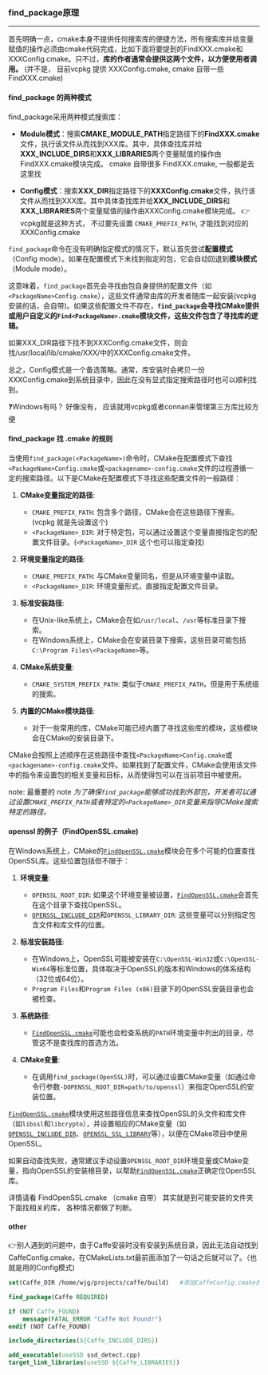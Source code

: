### find_package原理
---
首先明确一点，cmake本身不提供任何搜索库的便捷方法，所有搜索库并给变量赋值的操作必须由cmake代码完成，比如下面将要提到的FindXXX.cmake和XXXConfig.cmake。只不过，**库的作者通常会提供这两个文件，以方便使用者调用。**
(并不是， 目前vcpkg 提供 XXXConfig.cmake, cmake 自带一些 FindXXX.cmake)

#### find_package 的两种模式
find_package采用两种模式搜索库：

- **Module模式**：搜索**CMAKE_MODULE_PATH**指定路径下的**FindXXX.cmake**文件，执行该文件从而找到XXX库。其中，具体查找库并给**XXX_INCLUDE_DIRS**和**XXX_LIBRARIES**两个变量赋值的操作由FindXXX.cmake模块完成。
   cmake 自带很多 FindXXX.cmake, 一般都是去这里找
  
- **Config模式**：搜索**XXX_DIR**指定路径下的**XXXConfig.cmake**文件，执行该文件从而找到XXX库。其中具体查找库并给**XXX_INCLUDE_DIRS**和**XXX_LIBRARIES**两个变量赋值的操作由XXXConfig.cmake模块完成。
  👉vcpkg就是这种方式， 不过要先设置 `CMAKE_PREFIX_PATH`, 才能找到对应的 XXXConfig.cmake
  
`find_package`命令在没有明确指定模式的情况下，默认首先尝试**配置模式**（Config mode）。如果在配置模式下未找到指定的包，它会自动回退到**模块模式**（Module mode）。

这意味着，`find_package`首先会寻找由包自身提供的配置文件（如`<PackageName>Config.cmake`），这些文件通常由库的开发者随库一起安装(vcpkg 安装的话，会自带)。如果这些配置文件不存在，**`find_package`会寻找CMake提供或用户自定义的`Find<PackageName>.cmake`模块文件，这些文件包含了寻找库的逻辑。**

如果XXX_DIR路径下找不到XXXConfig.cmake文件，则会找/usr/local/lib/cmake/XXX/中的XXXConfig.cmake文件。

总之，Config模式是一个备选策略。通常，库安装时会拷贝一份XXXConfig.cmake到系统目录中，因此在没有显式指定搜索路径时也可以顺利找到。

❓Windows有吗？  好像没有， 应该就用vcpkg或者connan来管理第三方库比较方便

#### find_package 找 .cmake 的规则

当使用`find_package(<PackageName>)`命令时，CMake在配置模式下查找`<PackageName>Config.cmake`或`<packagename>-config.cmake`文件的过程遵循一定的搜索路径。以下是CMake在配置模式下寻找这些配置文件的一般路径：

1. **CMake变量指定的路径**:
    
    - `CMAKE_PREFIX_PATH`: 包含多个路径，CMake会在这些路径下搜索。(vcpkg 就是先设置这个)
    - `<PackageName>_DIR`: 对于特定包，可以通过设置这个变量直接指定包的配置文件目录。(`<PackageName>_DIR` 这个也可以指定查找)
	
2. **环境变量指定的路径**:
    
    - `CMAKE_PREFIX_PATH`: 与CMake变量同名，但是从环境变量中读取。
    - `<PackageName>_DIR`: 环境变量形式，直接指定配置文件目录。
	
3. **标准安装路径**:
    
    - 在Unix-like系统上，CMake会在如`/usr/local`、`/usr`等标准目录下搜索。
    - 在Windows系统上，CMake会在安装目录下搜索，这些目录可能包括`C:\Program Files\<PackageName>`等。
	
4. **CMake系统变量**:
    
    - `CMAKE_SYSTEM_PREFIX_PATH`: 类似于`CMAKE_PREFIX_PATH`，但是用于系统级的搜索。
	
5. **内置的CMake模块路径**:
    
    - 对于一些常用的库，CMake可能已经内置了寻找这些库的模块，这些模块会在CMake的安装目录下。

CMake会按照上述顺序在这些路径中查找`<PackageName>Config.cmake`或`<packagename>-config.cmake`文件。如果找到了配置文件，CMake会使用该文件中的指令来设置包的相关变量和目标，从而使得包可以在当前项目中被使用。

note: 最重要的 note
*为了确保`find_package`能够成功找到外部包，开发者可以通过设置`CMAKE_PREFIX_PATH`或者特定的`<PackageName>_DIR`变量来指导CMake搜索特定的路径。*

#### openssl 的例子（FindOpenSSL.cmake)

在Windows系统上，CMake的[`FindOpenSSL.cmake`](vscode-file://vscode-app/c:/Users/guoya/scoop/apps/vscode/1.91.0/resources/app/out/vs/code/electron-sandbox/workbench/workbench.html "c:\Users\guoya\scoop\apps\cmake\3.29.5\share\cmake-3.29\Modules\FindOpenSSL.cmake")模块会在多个可能的位置查找OpenSSL库。这些位置包括但不限于：

1. **环境变量**:
    
    - `OPENSSL_ROOT_DIR`: 如果这个环境变量被设置，[`FindOpenSSL.cmake`](vscode-file://vscode-app/c:/Users/guoya/scoop/apps/vscode/1.91.0/resources/app/out/vs/code/electron-sandbox/workbench/workbench.html "c:\Users\guoya\scoop\apps\cmake\3.29.5\share\cmake-3.29\Modules\FindOpenSSL.cmake")会首先在这个目录下查找OpenSSL。
    - [`OPENSSL_INCLUDE_DIR`](vscode-file://vscode-app/c:/Users/guoya/scoop/apps/vscode/1.91.0/resources/app/out/vs/code/electron-sandbox/workbench/workbench.html "CMakeLists.txt")和`OPENSSL_LIBRARY_DIR`: 这些变量可以分别指定包含文件和库文件的位置。
2. **标准安装路径**:
    
    - 在Windows上，OpenSSL可能被安装在`C:\OpenSSL-Win32`或`C:\OpenSSL-Win64`等标准位置，具体取决于OpenSSL的版本和Windows的体系结构（32位或64位）。
    - `Program Files`和`Program Files (x86)`目录下的OpenSSL安装目录也会被检查。
3. **系统路径**:
    
    - [`FindOpenSSL.cmake`](vscode-file://vscode-app/c:/Users/guoya/scoop/apps/vscode/1.91.0/resources/app/out/vs/code/electron-sandbox/workbench/workbench.html "c:\Users\guoya\scoop\apps\cmake\3.29.5\share\cmake-3.29\Modules\FindOpenSSL.cmake")可能也会检查系统的`PATH`环境变量中列出的目录，尽管这不是查找库的首选方法。
4. **CMake变量**:
    
    - 在调用`find_package(OpenSSL)`时，可以通过设置CMake变量（如通过命令行参数`-DOPENSSL_ROOT_DIR=path/to/openssl`）来指定OpenSSL的安装位置。

[`FindOpenSSL.cmake`](vscode-file://vscode-app/c:/Users/guoya/scoop/apps/vscode/1.91.0/resources/app/out/vs/code/electron-sandbox/workbench/workbench.html "c:\Users\guoya\scoop\apps\cmake\3.29.5\share\cmake-3.29\Modules\FindOpenSSL.cmake")模块使用这些路径信息来查找OpenSSL的头文件和库文件（如`libssl`和`libcrypto`），并设置相应的CMake变量（如[`OPENSSL_INCLUDE_DIR`](vscode-file://vscode-app/c:/Users/guoya/scoop/apps/vscode/1.91.0/resources/app/out/vs/code/electron-sandbox/workbench/workbench.html "CMakeLists.txt")、[`OPENSSL_SSL_LIBRARY`](vscode-file://vscode-app/c:/Users/guoya/scoop/apps/vscode/1.91.0/resources/app/out/vs/code/electron-sandbox/workbench/workbench.html "../../../Users/guoya/scoop/apps/cmake/3.29.5/share/cmake-3.29/Modules/FindOpenSSL.cmake")等），以便在CMake项目中使用OpenSSL。

如果自动查找失败，通常建议手动设置`OPENSSL_ROOT_DIR`环境变量或CMake变量，指向OpenSSL的安装根目录，以帮助[`FindOpenSSL.cmake`](vscode-file://vscode-app/c:/Users/guoya/scoop/apps/vscode/1.91.0/resources/app/out/vs/code/electron-sandbox/workbench/workbench.html "c:\Users\guoya\scoop\apps\cmake\3.29.5\share\cmake-3.29\Modules\FindOpenSSL.cmake")正确定位OpenSSL库。

详情请看  FindOpenSSL.cmake （cmake 自带） 其实就是到可能安装的文件夹下面找相关的库， 各种情况都做了判断。

#### other 
👉别人遇到的问题中，由于Caffe安装时没有安装到系统目录，因此无法自动找到CaffeConfig.cmake，在CMakeLists.txt最前面添加了一句话之后就可以了。（也就是用的Config模式)

```cmake
set(Caffe_DIR /home/wjg/projects/caffe/build)   #添加CaffeConfig.cmake的搜索路径

find_package(Caffe REQUIRED)

if (NOT Caffe_FOUND)
    message(FATAL_ERROR "Caffe Not Found!")
endif (NOT Caffe_FOUND)

include_directories(${Caffe_INCLUDE_DIRS})

add_executable(useSSD ssd_detect.cpp)
target_link_libraries(useSSD ${Caffe_LIBRARIES})
```